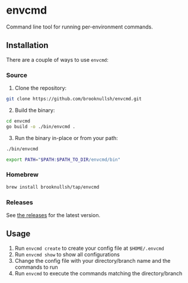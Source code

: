 # envcmd

Command line tool for running per-environment commands.

## Installation

There are a couple of ways to use `envcmd`:

### Source

1. Clone the repository:

```sh
git clone https://github.com/brooknullsh/envcmd.git
```

2. Build the binary:

```sh
cd envcmd
go build -o ./bin/envcmd .
```

3. Run the binary in-place or from your path:

```sh
./bin/envcmd
```

```sh
export PATH="$PATH:$PATH_TO_DIR/envcmd/bin"
```

### Homebrew

```sh
brew install brooknullsh/tap/envcmd
```

### Releases

See [the releases](https://github.com/brooknullsh/envcmd/releases) for the
latest version.

## Usage

1. Run `envcmd create` to create your config file at `$HOME/.envcmd`
2. Run `envcmd show` to show all configurations
3. Change the config file with your directory/branch name and the commands
to run
4. Run `envcmd` to execute the commands matching the directory/branch
